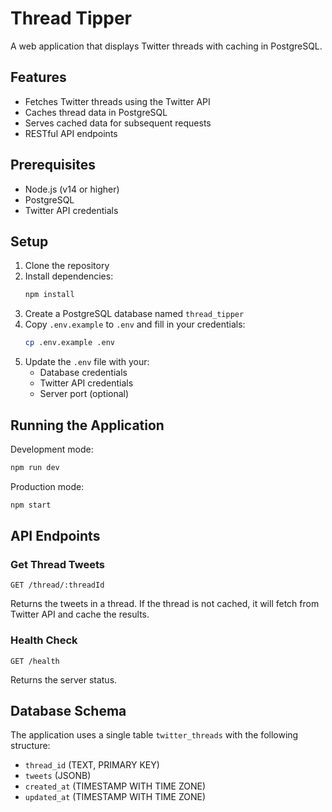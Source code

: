 # Thread Tipper

A web application that displays Twitter threads with caching in PostgreSQL.

## Features

- Fetches Twitter threads using the Twitter API
- Caches thread data in PostgreSQL
- Serves cached data for subsequent requests
- RESTful API endpoints

## Prerequisites

- Node.js (v14 or higher)
- PostgreSQL
- Twitter API credentials

## Setup

1. Clone the repository
2. Install dependencies:
   ```bash
   npm install
   ```
3. Create a PostgreSQL database named `thread_tipper`
4. Copy `.env.example` to `.env` and fill in your credentials:
   ```bash
   cp .env.example .env
   ```
5. Update the `.env` file with your:
   - Database credentials
   - Twitter API credentials
   - Server port (optional)

## Running the Application

Development mode:
```bash
npm run dev
```

Production mode:
```bash
npm start
```

## API Endpoints

### Get Thread Tweets
```
GET /thread/:threadId
```

Returns the tweets in a thread. If the thread is not cached, it will fetch from Twitter API and cache the results.

### Health Check
```
GET /health
```

Returns the server status.

## Database Schema

The application uses a single table `twitter_threads` with the following structure:
- `thread_id` (TEXT, PRIMARY KEY)
- `tweets` (JSONB)
- `created_at` (TIMESTAMP WITH TIME ZONE)
- `updated_at` (TIMESTAMP WITH TIME ZONE) 